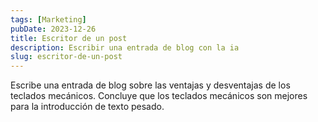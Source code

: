 ```yaml
---
tags: [Marketing]
pubDate: 2023-12-26
title: Escritor de un post
description: Escribir una entrada de blog con la ia
slug: escritor-de-un-post
---
```

Escribe una entrada de blog sobre las ventajas y desventajas de los 
teclados mecánicos. Concluye que los teclados mecánicos son mejores para la introducción de texto pesado.